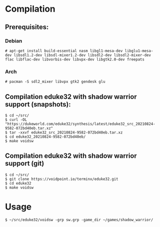 # Compilation
## Prerequisites:
### Debian
```
# apt-get install build-essential nasm libgl1-mesa-dev libglu1-mesa-dev libsdl1.2-dev libsdl-mixer1.2-dev libsdl2-dev libsdl2-mixer-dev flac libflac-dev libvorbis-dev libvpx-dev libgtk2.0-dev freepats
```
### Arch
```
# pacman -S sdl2_mixer libvpx gtk2 gendesk glu
```

## Compilation eduke32 with shadow warrior support (snapshots):
```
$ cd ~/src/
$ curl -OL "https://dukeworld.com/eduke32/synthesis/latest/eduke32_src_20210824-9582-072bd40eb.tar.xz"
$ tar -xxvf eduke32_src_20210824-9582-072bd40eb.tar.xz
$ cd eduke32_20210824-9582-072bd40eb/
$ make voidsw
```

## Compilation eduke32 with shadow warrior support (git)
```
$ cd ~/src/
$ git clone https://voidpoint.io/terminx/eduke32.git
$ cd eduke32
$ make voidsw
```

# Usage
```
$ ~/src/eduke32/voidsw -grp sw.grp -game_dir ~/games/shadow_warrior/
```